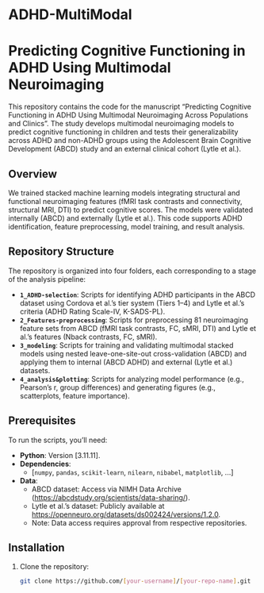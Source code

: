 # ADHD-MultiModal
# Predicting Cognitive Functioning in ADHD Using Multimodal Neuroimaging

This repository contains the code for the manuscript “Predicting Cognitive Functioning in ADHD Using Multimodal Neuroimaging Across Populations and Clinics”. The study develops multimodal neuroimaging models to predict cognitive functioning in children and tests their generalizability across ADHD and non-ADHD groups using the Adolescent Brain Cognitive Development (ABCD) study and an external clinical cohort (Lytle et al.). 

## Overview

We trained stacked machine learning models integrating structural and functional neuroimaging features (fMRI task contrasts and connectivity, structural MRI, DTI) to predict cognitive scores. The models were validated internally (ABCD) and externally (Lytle et al.). This code supports ADHD identification, feature preprocessing, model training, and result analysis.

## Repository Structure

The repository is organized into four folders, each corresponding to a stage of the analysis pipeline:

- **`1_ADHD-selection`**: Scripts for identifying ADHD participants in the ABCD dataset using Cordova et al.’s tier system (Tiers 1–4) and Lytle et al.’s criteria (ADHD Rating Scale-IV, K-SADS-PL).
- **`2_Features-preprocessing`**: Scripts for preprocessing 81 neuroimaging feature sets from ABCD (fMRI task contrasts, FC, sMRI, DTI) and Lytle et al.’s features (Nback contrasts, FC, sMRI).
- **`3_modeling`**: Scripts for training and validating multimodal stacked models using nested leave-one-site-out cross-validation (ABCD) and applying them to internal (ABCD ADHD) and external (Lytle et al.) datasets.
- **`4_analysis&plotting`**: Scripts for analyzing model performance (e.g., Pearson’s r, group differences) and generating figures (e.g., scatterplots, feature importance).

## Prerequisites

To run the scripts, you’ll need:

- **Python**: Version [3.11.11].
- **Dependencies**: 
  - [`numpy`, `pandas`, `scikit-learn`, `nilearn`, `nibabel`, `matplotlib`, ...]
- **Data**:
  - ABCD dataset: Access via NIMH Data Archive (https://abcdstudy.org/scientists/data-sharing/).
  - Lytle et al.’s dataset: Publicly available at https://openneuro.org/datasets/ds002424/versions/1.2.0.
  - Note: Data access requires approval from respective repositories.

## Installation

1. Clone the repository:
   ```bash
   git clone https://github.com/[your-username]/[your-repo-name].git
